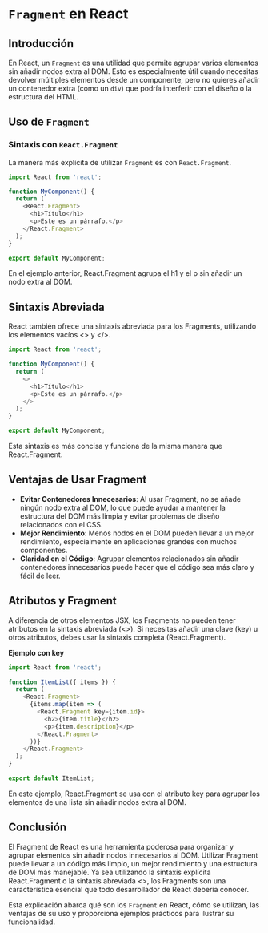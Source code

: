 # `Fragment` en React

## Introducción

En React, un `Fragment` es una utilidad que permite agrupar varios elementos sin añadir nodos extra al DOM. Esto es especialmente útil cuando necesitas devolver múltiples elementos desde un componente, pero no quieres añadir un contenedor extra (como un `div`) que podría interferir con el diseño o la estructura del HTML.

## Uso de `Fragment`

### Sintaxis con `React.Fragment`

La manera más explícita de utilizar `Fragment` es con `React.Fragment`.

```javascript
import React from 'react';

function MyComponent() {
  return (
    <React.Fragment>
      <h1>Título</h1>
      <p>Este es un párrafo.</p>
    </React.Fragment>
  );
}

export default MyComponent;
```

En el ejemplo anterior, React.Fragment agrupa el h1 y el p sin añadir un nodo extra al DOM.

## Sintaxis Abreviada

React también ofrece una sintaxis abreviada para los Fragments, utilizando los elementos vacíos <> y </>.

```javascript
import React from 'react';

function MyComponent() {
  return (
    <>
      <h1>Título</h1>
      <p>Este es un párrafo.</p>
    </>
  );
}

export default MyComponent;
```
Esta sintaxis es más concisa y funciona de la misma manera que React.Fragment.

## Ventajas de Usar Fragment
- **Evitar Contenedores Innecesarios**: Al usar Fragment, no se añade ningún nodo extra al DOM, lo que puede ayudar a mantener la estructura del DOM más limpia y evitar problemas de diseño relacionados con el CSS.
- **Mejor Rendimiento**: Menos nodos en el DOM pueden llevar a un mejor rendimiento, especialmente en aplicaciones grandes con muchos componentes.
- **Claridad en el Código**: Agrupar elementos relacionados sin añadir contenedores innecesarios puede hacer que el código sea más claro y fácil de leer.

## Atributos y Fragment
A diferencia de otros elementos JSX, los Fragments no pueden tener atributos en la sintaxis abreviada (<>). Si necesitas añadir una clave (key) u otros atributos, debes usar la sintaxis completa (React.Fragment).

**Ejemplo con key**

```javascript
import React from 'react';

function ItemList({ items }) {
  return (
    <React.Fragment>
      {items.map(item => (
        <React.Fragment key={item.id}>
          <h2>{item.title}</h2>
          <p>{item.description}</p>
        </React.Fragment>
      ))}
    </React.Fragment>
  );
}

export default ItemList;
```
En este ejemplo, React.Fragment se usa con el atributo key para agrupar los elementos de una lista sin añadir nodos extra al DOM.

## Conclusión
El Fragment de React es una herramienta poderosa para organizar y agrupar elementos sin añadir nodos innecesarios al DOM. Utilizar Fragment puede llevar a un código más limpio, un mejor rendimiento y una estructura de DOM más manejable. Ya sea utilizando la sintaxis explícita React.Fragment o la sintaxis abreviada <>, los Fragments son una característica esencial que todo desarrollador de React debería conocer.


Esta explicación abarca qué son los `Fragment` en React, cómo se utilizan, las ventajas de su uso y proporciona ejemplos prácticos para ilustrar su funcionalidad.
